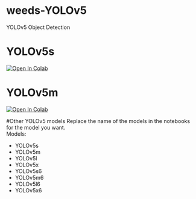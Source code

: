 # weeds-YOLOv5
YOLOv5 Object Detection

# YOLOv5s
[![Open In Colab](https://colab.research.google.com/assets/colab-badge.svg)](https://colab.research.google.com/github/carboni123/weeds-Yolo5/blob/main/Pytorch_YOLO5s_weeds.ipynb)

# YOLOv5m
[![Open In Colab](https://colab.research.google.com/assets/colab-badge.svg)](https://colab.research.google.com/github/carboni123/weeds-Yolo5/blob/main/Pytorch_YOLO5m_weeds.ipynb)

#Other YOLOv5 models
Replace the name of the models in the notebooks for the model you want.  
Models:  
* YOLOv5s  
* YOLOv5m  
* YOLOv5l  
* YOLOv5x  
* YOLOv5s6  
* YOLOv5m6  
* YOLOv5l6  
* YOLOv5x6  